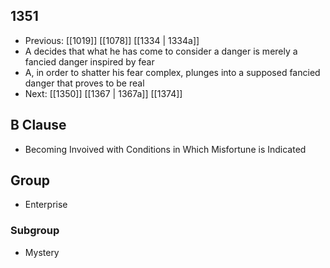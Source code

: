 ## 1351
- Previous: [[1019]] [[1078]] [[1334 | 1334a]] 
- A decides that what he has come to consider a danger is merely a fancied danger inspired by fear
- A, in order to shatter his fear complex, plunges into a supposed fancied danger that proves to be real
- Next: [[1350]] [[1367 | 1367a]] [[1374]] 

## B Clause
- Becoming Invoived with Conditions in Which Misfortune is Indicated

## Group
- Enterprise

### Subgroup
- Mystery

